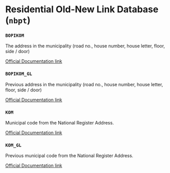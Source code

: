 # Residential Old-New Link Database (`nbpt`)


### `BOPIKOM`

The address in the municipality (road no., house number, house letter, floor, side / door)

[Official Documentation link](https://www.dst.dk/da/Statistik/dokumentation/Times/forskningsservice/bopikom)


### `BOPIKOM_GL`

Previous address in the municipality (road no., house number, house letter, floor, side / door)

[Official Documentation link](https://www.dst.dk/extranet/ForskningVariabellister/NBPT%20-%20N%C3%B8gle%20bop%C3%A6lsadresse%20tilbage%20i%20Tid%20(ny%20til%20gl).html)


### `KOM`

Municipal code from the National Register Address.

[Official Documentation link](https://www.dst.dk/da/Statistik/dokumentation/Times/moduldata-for-befolkning-og-valg/kom)


### `KOM_GL`

Previous municipal code from the National Register Address.

[Official Documentation link](https://www.dst.dk/extranet/ForskningVariabellister/NBPT%20-%20N%C3%B8gle%20bop%C3%A6lsadresse%20tilbage%20i%20Tid%20(ny%20til%20gl).html)
